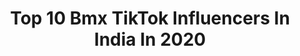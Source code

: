 ---
title: Top 10 Bmx TikTok Influencers In India In 2020
description: >-
  Find top bmx TikTok influencers in India in 2020. Most popular hashtags: #lockdown #covid19 #raftaar #stayhome.
platform: TikTok
profiles:
  - username: "yusufbmx"
    fullname: >-
      yusufbmx
    location: "India"
    followers: 4934294
    engagement: 1117
    commentsToLikes: 0.002011
    id: ck81szfqiu97k0j78yqr748fn
    verified: true
    hashtags: "#tiktokmx, #playathome, #teamnawab, #gharbaithoindia"
  - username: "sam_bmxer"
    fullname: >-
      Sameer Shaikh
    location: "India"
    followers: 143088
    engagement: 1008
    commentsToLikes: 0.011998
    id: ck9f1v86vaask0j785f9tisdi
    verified: false
    hashtags: "#dillegyilegyi, #raftaar, #mainterahero, #rahulanjali"
  - username: "irfan_bmx"
    fullname: >-
      Irfan Bmx ❤️
    location: "India"
    followers: 1640423
    engagement: 1165
    commentsToLikes: 0.004390
    id: ck9nnhfmcp97b0j788rzs7qzx
    verified: true
    hashtags: "#bmxlife, #cyclone, #bazigar, #couplegoals"
  - username: "santosh_bmx_8e0"
    fullname: >-
      santosh_bmx_8e
    location: "India"
    followers: 259394
    engagement: 862
    commentsToLikes: 0.002633
    id: cka9q1oak7gvv0i78xehhu3lf
    verified: true
    hashtags: "#flip, #foryou, #playathome, #skincare"
  - username: "saifbmx19"
    fullname: >-
      😈SAIFBMX OFFICIAL😈
    location: "India"
    followers: 3087686
    engagement: 951
    commentsToLikes: 0.001355
    id: ck9nj4yhthbvl0j781i8aimab
    verified: false
    hashtags: "#reaction, #newtrendcomedy, #song, #comedyfun"
  - username: "pravinhabib8e"
    fullname: >-
      pravin_habib_8e
    location: "India"
    followers: 553526
    engagement: 1105
    commentsToLikes: 0.006120
    id: ck8hs5kwsbv180j78dwyp34qw
    verified: true
    hashtags: "#skateboardingindia, #comedy, #fun, #curfew"
  - username: "amy_me0ww"
    fullname: >-
      amy_me0ww
    location: "India"
    followers: 14555
    engagement: 769
    commentsToLikes: 0.007177
    id: ck8hrc3fs83xe0j78w0bwruu7
    verified: false
    hashtags: "#lovlyfollowers, #alltime, #selfielover, #corona"
  - username: "jaspalmalhi2"
    fullname: >-
      Jaspalbmx_8e
    location: "India"
    followers: 2998644
    engagement: 1039
    commentsToLikes: 0.002366
    id: ck8hnmny3rmhe0j78jxqohje7
    verified: true
    hashtags: "#pubglover, #myjourney, #pubg"
  - username: "bhavna_meharoliya"
    fullname: >-
      bhavna_meharoliya
    location: "India"
    followers: 144588
    engagement: 770
    commentsToLikes: 0.013151
    id: ck9ns18c8bgx30j78y8hro6q4
    verified: false
    hashtags: "#wakhraswag, #coronavirus, #bengali, #gocorona"
  - username: "bhavnaa.shah"
    fullname: >-
      BHAVNA SHAH
    location: "India"
    followers: 174862
    engagement: 1217
    commentsToLikes: 0.003118
    id: ck9npv2c50st40j78ot6xiuwn
    verified: false
    hashtags: "#candyshop, #bmxstunt, #locachallenge, #sukhe"
---